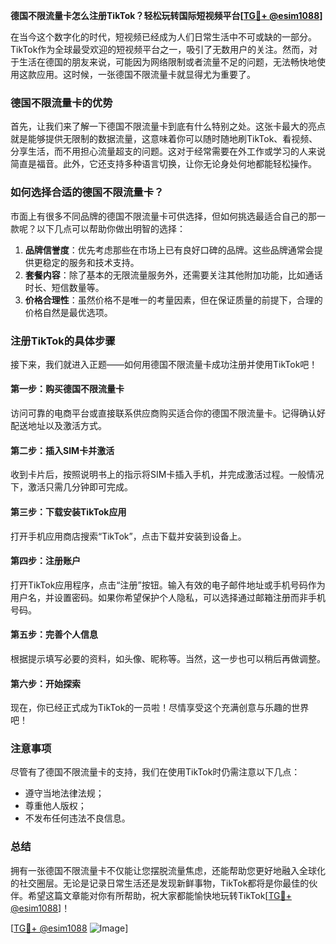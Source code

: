 **德国不限流量卡怎么注册TikTok？轻松玩转国际短视频平台[[TG💪+ @esim1088](https://t.me/s/esim1088)]**

在当今这个数字化的时代，短视频已经成为人们日常生活中不可或缺的一部分。TikTok作为全球最受欢迎的短视频平台之一，吸引了无数用户的关注。然而，对于生活在德国的朋友来说，可能因为网络限制或者流量不足的问题，无法畅快地使用这款应用。这时候，一张德国不限流量卡就显得尤为重要了。

### 德国不限流量卡的优势

首先，让我们来了解一下德国不限流量卡到底有什么特别之处。这张卡最大的亮点就是能够提供无限制的数据流量，这意味着你可以随时随地刷TikTok、看视频、分享生活，而不用担心流量超支的问题。这对于经常需要在外工作或学习的人来说简直是福音。此外，它还支持多种语言切换，让你无论身处何地都能轻松操作。

### 如何选择合适的德国不限流量卡？

市面上有很多不同品牌的德国不限流量卡可供选择，但如何挑选最适合自己的那一款呢？以下几点可以帮助你做出明智的选择：

1. **品牌信誉度**：优先考虑那些在市场上已有良好口碑的品牌。这些品牌通常会提供更稳定的服务和技术支持。
2. **套餐内容**：除了基本的无限流量服务外，还需要关注其他附加功能，比如通话时长、短信数量等。
3. **价格合理性**：虽然价格不是唯一的考量因素，但在保证质量的前提下，合理的价格自然是最优选项。

### 注册TikTok的具体步骤

接下来，我们就进入正题——如何用德国不限流量卡成功注册并使用TikTok吧！

#### 第一步：购买德国不限流量卡

访问可靠的电商平台或直接联系供应商购买适合你的德国不限流量卡。记得确认好配送地址以及激活方式。

#### 第二步：插入SIM卡并激活

收到卡片后，按照说明书上的指示将SIM卡插入手机，并完成激活过程。一般情况下，激活只需几分钟即可完成。

#### 第三步：下载安装TikTok应用

打开手机应用商店搜索“TikTok”，点击下载并安装到设备上。

#### 第四步：注册账户

打开TikTok应用程序，点击“注册”按钮。输入有效的电子邮件地址或手机号码作为用户名，并设置密码。如果你希望保护个人隐私，可以选择通过邮箱注册而非手机号码。

#### 第五步：完善个人信息

根据提示填写必要的资料，如头像、昵称等。当然，这一步也可以稍后再做调整。

#### 第六步：开始探索

现在，你已经正式成为TikTok的一员啦！尽情享受这个充满创意与乐趣的世界吧！

### 注意事项

尽管有了德国不限流量卡的支持，我们在使用TikTok时仍需注意以下几点：
- 遵守当地法律法规；
- 尊重他人版权；
- 不发布任何违法不良信息。

### 总结

拥有一张德国不限流量卡不仅能让您摆脱流量焦虑，还能帮助您更好地融入全球化的社交圈层。无论是记录日常生活还是发现新鲜事物，TikTok都将是你最佳的伙伴。希望这篇文章能对你有所帮助，祝大家都能愉快地玩转TikTok[[TG💪+ @esim1088](https://t.me/s/esim1088)]！

[[TG💪+ @esim1088](https://t.me/s/esim1088) ![Image](https://i.postimg.cc/4NQfJmqS/Snipaste-2025-05-13-00-14-12.png)]